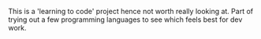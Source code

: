 This is a 'learning to code' project hence not worth really looking at. Part of trying out a few programming languages to see which feels best for dev work.

